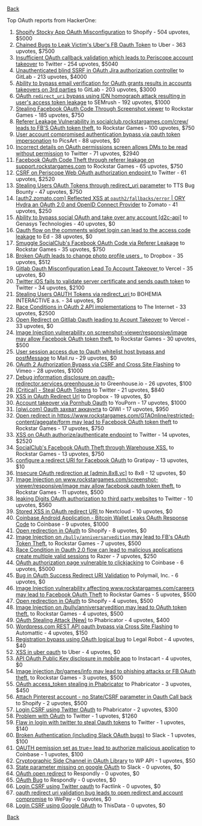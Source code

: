 [Back](../README.md)

Top OAuth reports from HackerOne:

1. [Shopify Stocky App OAuth Misconfiguration](https://hackerone.com/reports/740989) to Shopify - 504 upvotes, $5000
2. [Chained Bugs to Leak Victim's Uber's FB Oauth Token](https://hackerone.com/reports/202781) to Uber - 363 upvotes, $7500
3. [Insufficient OAuth callback validation which leads to Periscope account takeover](https://hackerone.com/reports/110293) to Twitter - 254 upvotes, $5040
4. [Unauthenticated blind SSRF in OAuth Jira authorization controller](https://hackerone.com/reports/398799) to GitLab - 213 upvotes, $4000
5. [Ability to bypass email verification for OAuth grants results in accounts takeovers on 3rd parties](https://hackerone.com/reports/922456) to GitLab - 203 upvotes, $3000
6. [OAuth `redirect_uri` bypass using IDN homograph attack resulting in user's access token leakage](https://hackerone.com/reports/861940) to SEMrush - 192 upvotes, $1000
7. [Stealing Facebook OAuth Code Through Screenshot viewer](https://hackerone.com/reports/488269) to Rockstar Games - 185 upvotes, $750
8. [Referer Leakage Vulnerability in  socialclub.rockstargames.com/crew/ leads to FB'S OAuth token theft.](https://hackerone.com/reports/787160) to Rockstar Games - 100 upvotes, $750
9. [User account compromised authentication bypass via oauth token impersonation](https://hackerone.com/reports/739321) to PicsArt - 88 upvotes, $0
10. [Incorrect details on OAuth permissions screen allows DMs to be read without permission](https://hackerone.com/reports/434763) to Twitter - 71 upvotes, $2940
11. [Facebook OAuth Code Theft through referer leakage on support.rockstargames.com](https://hackerone.com/reports/482743) to Rockstar Games - 65 upvotes, $750
12. [CSRF on Periscope Web OAuth authorization endpoint ](https://hackerone.com/reports/215381) to Twitter - 61 upvotes, $2520
13. [Stealing Users OAuth Tokens through redirect_uri parameter](https://hackerone.com/reports/665651) to TTS Bug Bounty - 47 upvotes, $750
14. [[auth2.zomato.com] Reflected XSS at `oauth2/fallbacks/error` | ORY Hydra an OAuth 2.0 and OpenID Connect Provider](https://hackerone.com/reports/456333) to Zomato - 41 upvotes, $250
15. [Ability to bypass social OAuth and take over any account [d2c-api]](https://hackerone.com/reports/729960) to Genasys Technologies - 40 upvotes, $0
16. [Oauth flow on the comments widget login can lead to the access code leakage](https://hackerone.com/reports/292783) to Ed - 38 upvotes, $0
17. [Smuggle SocialClub's Facebook OAuth Code via Referer Leakage](https://hackerone.com/reports/342709) to Rockstar Games - 35 upvotes, $750
18. [Broken OAuth leads to change photo profile users .](https://hackerone.com/reports/642475) to Dropbox - 35 upvotes, $512
19. [Gitlab Oauth Misconfiguration Lead To Account Takeover ](https://hackerone.com/reports/541701) to Vercel - 35 upvotes, $0
20. [Twitter iOS fails to validate server certificate and sends oauth token](https://hackerone.com/reports/168538) to Twitter - 34 upvotes, $2100
21. [Stealing Users OAUTH Tokens via redirect_uri ](https://hackerone.com/reports/405100) to BOHEMIA INTERACTIVE a.s. - 34 upvotes, $0
22. [Race Conditions in OAuth 2 API implementations](https://hackerone.com/reports/55140) to The Internet - 33 upvotes, $2500
23. [Open Redirect on Gitllab Oauth leading to Acount Takeover](https://hackerone.com/reports/677617) to Vercel - 33 upvotes, $0
24. [Image Injection vulnerability on screenshot-viewer/responsive/image may allow Facebook OAuth token theft.](https://hackerone.com/reports/655288) to Rockstar Games - 30 upvotes, $500
25. [User session access due to Oauth whitelist host bypass and postMessage](https://hackerone.com/reports/875938) to Mail.ru - 29 upvotes, $0
26. [OAuth 2 Authorization Bypass via CSRF and Cross Site Flashing](https://hackerone.com/reports/136582) to Vimeo - 28 upvotes, $1000
27. [Debug information disclosure on oauth-redirector.services.greenhouse.io](https://hackerone.com/reports/315205) to Greenhouse.io - 26 upvotes, $100
28. [[Critical] - Steal OAuth Tokens](https://hackerone.com/reports/131202) to Twitter - 21 upvotes, $840
29. [XSS in OAuth Redirect Url](https://hackerone.com/reports/163707) to Dropbox - 19 upvotes, $0
30. [Account takeover via Pornhub Oauth](https://hackerone.com/reports/192648) to YouPorn - 17 upvotes, $1000
31. [[qiwi.com] Oauth захват аккаунта](https://hackerone.com/reports/159507) to QIWI - 17 upvotes, $950
32. [Open redirect in https://www.rockstargames.com/GTAOnline/restricted-content/agegate/form may lead to Facebook OAuth token theft](https://hackerone.com/reports/798121) to Rockstar Games - 17 upvotes, $750
33. [XSS on OAuth authorize/authenticate endpoint](https://hackerone.com/reports/87040) to Twitter - 14 upvotes, $2520
34. [SocialClub's Facebook OAuth Theft through Warehouse XSS.](https://hackerone.com/reports/316948) to Rockstar Games - 13 upvotes, $750
35. [configure a redirect URI for Facebook OAuth](https://hackerone.com/reports/140432) to Gratipay - 13 upvotes, $10
36. [Insecure OAuth redirection at [admin.8x8.vc]](https://hackerone.com/reports/770548) to 8x8 - 12 upvotes, $0
37. [Image Injection on www.rockstargames.com/screenshot-viewer/responsive/image may allow facebook oauth token theft.](https://hackerone.com/reports/497655) to Rockstar Games - 11 upvotes, $500
38. [leaking Digits OAuth authorization to third party websites](https://hackerone.com/reports/166942) to Twitter - 10 upvotes, $560
39. [Stored XSS in OAuth redirect URI ](https://hackerone.com/reports/261138) to Nextcloud - 10 upvotes, $0
40. [Coinbase Android Application - Bitcoin Wallet Leaks OAuth Response Code](https://hackerone.com/reports/5314) to Coinbase - 9 upvotes, $1000
41. [Open redirection in OAuth](https://hackerone.com/reports/405697) to Shopify - 8 upvotes, $0
42. [Image Injection on `/bully/anniversaryedition` may lead to FB's OAuth Token Theft.](https://hackerone.com/reports/659784) to Rockstar Games - 7 upvotes, $500
43. [Race Condition in Oauth 2.0 flow can lead to malicious applications create multiple valid sessions](https://hackerone.com/reports/699112) to Razer - 7 upvotes, $250
44. [OAuth authorization page vulnerable to clickjacking](https://hackerone.com/reports/65825) to Coinbase - 6 upvotes, $5000
45. [Bug in OAuth Success Redirect URI Validation](https://hackerone.com/reports/753547) to Polymail, Inc. - 6 upvotes, $0
46. [Image Injection vulnerability affecting www.rockstargames.com/careers may lead to Facebook OAuth Theft](https://hackerone.com/reports/491654) to Rockstar Games - 5 upvotes, $500
47. [Open redirection in OAuth](https://hackerone.com/reports/55525) to Shopify - 4 upvotes, $500
48. [Image Injection on /bully/anniversaryedition may lead to OAuth token theft.](https://hackerone.com/reports/498358) to Rockstar Games - 4 upvotes, $500
49. [OAuth Stealing Attack (New)](https://hackerone.com/reports/3930) to Phabricator - 4 upvotes, $400
50. [Wordpress.com REST API oauth bypass via Cross Site Flashing](https://hackerone.com/reports/176308) to Automattic - 4 upvotes, $150
51. [Registration bypass using OAuth logical bug](https://hackerone.com/reports/64946) to Legal Robot - 4 upvotes, $40
52. [XSS in uber oauth](https://hackerone.com/reports/131052) to Uber - 4 upvotes, $0
53. [API OAuth Public Key disclosure in mobile app](https://hackerone.com/reports/160120) to Instacart - 4 upvotes, $0
54. [Image injection /br/games/info may lead to phishing attacks or FB OAuth theft.](https://hackerone.com/reports/510388) to Rockstar Games - 3 upvotes, $500
55. [OAuth access_token stealing in Phabricator](https://hackerone.com/reports/3596) to Phabricator - 3 upvotes, $450
56. [Attach Pinterest account - no State/CSRF parameter in Oauth Call back](https://hackerone.com/reports/111218) to Shopify - 2 upvotes, $500
57. [Login CSRF using Twitter OAuth](https://hackerone.com/reports/2228) to Phabricator - 2 upvotes, $300
58. [Problem with OAuth](https://hackerone.com/reports/46485) to Twitter - 1 upvotes, $1260
59. [Flaw in login with twitter to steal Oauth tokens](https://hackerone.com/reports/44492) to Twitter - 1 upvotes, $140
60. [Broken Authentication (including Slack OAuth bugs)](https://hackerone.com/reports/2559) to Slack - 1 upvotes, $100
61. [OAUTH pemission set as true= lead to authorize malicious application](https://hackerone.com/reports/87561) to Coinbase - 1 upvotes, $100
62. [Cryptographic Side Channel in OAuth Library](https://hackerone.com/reports/31168) to WP API - 1 upvotes, $50
63. [State parameter missing on google OAuth](https://hackerone.com/reports/2688) to Slack - 0 upvotes, $0
64. [OAuth open redirect](https://hackerone.com/reports/7900) to Respondly - 0 upvotes, $0
65. [OAuth Bug](https://hackerone.com/reports/9460) to Respondly - 0 upvotes, $0
66. [Login CSRF using Twitter oauth](https://hackerone.com/reports/13555) to Factlink - 0 upvotes, $0
67. [oauth redirect uri validation bug leads to open redirect and account compromise](https://hackerone.com/reports/20661) to WePay - 0 upvotes, $0
68. [Login CSRF using Google OAuth](https://hackerone.com/reports/118737) to ThisData - 0 upvotes, $0


[Back](../README.md)